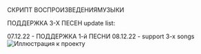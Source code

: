 СКРИПТ ВОСПРОИЗВЕДЕНИЯМУЗЫКИ

ПОДДЕРЖКА 3-Х ПЕСЕН
update list:

07.12.22 - ПОДДЕРЖКА 1-й ПЕСНИ
08.12.22 - support 3-x songs
![Иллюстрация к проекту](https://user-images.githubusercontent.com/91951462/136007758-cf3646fc-8ca6-4b17-86d5-53870e0600ec.jpg)
